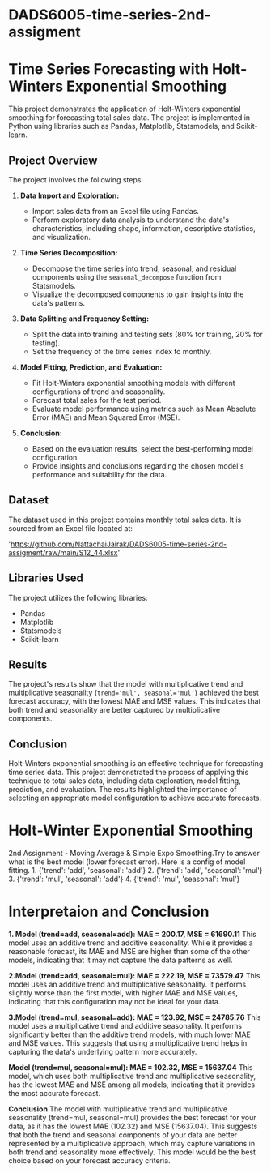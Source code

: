 # DADS6005-time-series-2nd-assigment

# Time Series Forecasting with Holt-Winters Exponential Smoothing

This project demonstrates the application of Holt-Winters exponential smoothing for forecasting total sales data. The project is implemented in Python using libraries such as Pandas, Matplotlib, Statsmodels, and Scikit-learn.

## Project Overview

The project involves the following steps:

1. **Data Import and Exploration:**
   - Import sales data from an Excel file using Pandas.
   - Perform exploratory data analysis to understand the data's characteristics, including shape, information, descriptive statistics, and visualization.

2. **Time Series Decomposition:**
   - Decompose the time series into trend, seasonal, and residual components using the `seasonal_decompose` function from Statsmodels.
   - Visualize the decomposed components to gain insights into the data's patterns.

3. **Data Splitting and Frequency Setting:**
   - Split the data into training and testing sets (80% for training, 20% for testing).
   - Set the frequency of the time series index to monthly.

4. **Model Fitting, Prediction, and Evaluation:**
   - Fit Holt-Winters exponential smoothing models with different configurations of trend and seasonality.
   - Forecast total sales for the test period.
   - Evaluate model performance using metrics such as Mean Absolute Error (MAE) and Mean Squared Error (MSE).

5. **Conclusion:**
   - Based on the evaluation results, select the best-performing model configuration.
   - Provide insights and conclusions regarding the chosen model's performance and suitability for the data.

## Dataset

The dataset used in this project contains monthly total sales data. It is sourced from an Excel file located at:

'https://github.com/NattachaiJairak/DADS6005-time-series-2nd-assigment/raw/main/S12_44.xlsx'

## Libraries Used

The project utilizes the following libraries:

- Pandas
- Matplotlib
- Statsmodels
- Scikit-learn

## Results

The project's results show that the model with multiplicative trend and multiplicative seasonality (`trend='mul', seasonal='mul'`) achieved the best forecast accuracy, with the lowest MAE and MSE values. This indicates that both trend and seasonality are better captured by multiplicative components.

## Conclusion

Holt-Winters exponential smoothing is an effective technique for forecasting time series data. This project demonstrated the process of applying this technique to total sales data, including data exploration, model fitting, prediction, and evaluation. The results highlighted the importance of selecting an appropriate model configuration to achieve accurate forecasts.

# Holt-Winter Exponential Smoothing
2nd Assignment - Moving Average &amp; Simple Expo Smoothing.Try to answer what is the best model (lower forecast error).
Here is a config of model fitting.
    1. {'trend': 'add', 'seasonal': 'add'}
    2. {'trend': 'add', 'seasonal': 'mul'}
    3. {'trend': 'mul', 'seasonal': 'add'}
    4. {'trend': 'mul', 'seasonal': 'mul'}
# Interpretaion and Conclusion 
**1. Model (trend=add, seasonal=add): MAE = 200.17, MSE = 61690.11**
This model uses an additive trend and additive seasonality. While it provides a reasonable forecast, its MAE and MSE are higher than some of the other models, indicating that it may not capture the data patterns as well.

**2.Model (trend=add, seasonal=mul): MAE = 222.19, MSE = 73579.47**
This model uses an additive trend and multiplicative seasonality. It performs slightly worse than the first model, with higher MAE and MSE values, indicating that this configuration may not be ideal for your data.

**3.Model (trend=mul, seasonal=add): MAE = 123.92, MSE = 24785.76**
This model uses a multiplicative trend and additive seasonality. It performs significantly better than the additive trend models, with much lower MAE and MSE values. This suggests that using a multiplicative trend helps in capturing the data's underlying pattern more accurately.

**Model (trend=mul, seasonal=mul): MAE = 102.32, MSE = 15637.04**
This model, which uses both multiplicative trend and multiplicative seasonality, has the lowest MAE and MSE among all models, indicating that it provides the most accurate forecast.

**Conclusion**
The model with multiplicative trend and multiplicative seasonality (trend=mul, seasonal=mul) provides the best forecast for your data, as it has the lowest MAE (102.32) and MSE (15637.04). This suggests that both the trend and seasonal components of your data are better represented by a multiplicative approach, which may capture variations in both trend and seasonality more effectively. This model would be the best choice based on your forecast accuracy criteria.
